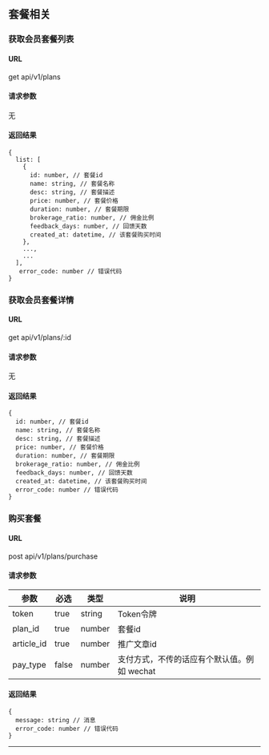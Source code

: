 ## 套餐相关

### 获取会员套餐列表
#### URL
get api/v1/plans

#### 请求参数
无

#### 返回结果
```
{
  list: [
    {
      id: number, // 套餐id
      name: string, // 套餐名称
      desc: string, // 套餐描述
      price: number, // 套餐价格
      duration: number, // 套餐期限
      brokerage_ratio: number, // 佣金比例
      feedback_days: number, // 回馈天数
      created_at: datetime, // 该套餐购买时间
    },
    ...,
    ...
  ],
   error_code: number // 错误代码
}
```

### 获取会员套餐详情
#### URL
get api/v1/plans/:id

#### 请求参数
无

#### 返回结果
```
{
  id: number, // 套餐id
  name: string, // 套餐名称
  desc: string, // 套餐描述
  price: number, // 套餐价格
  duration: number, // 套餐期限
  brokerage_ratio: number, // 佣金比例
  feedback_days: number, // 回馈天数
  created_at: datetime, // 该套餐购买时间
  error_code: number // 错误代码
}
```

### 购买套餐
#### URL
post api/v1/plans/purchase

#### 请求参数
| 参数       | 必选 | 类型   | 说明 |
| --------- | ---- | ------ | ----|
| token | true | string | Token令牌 |
| plan_id | true | number | 套餐id |
| article_id | true | number | 推广文章id |
| pay_type| false | number | 支付方式，不传的话应有个默认值。例如 wechat |

#### 返回结果
```
{
  message: string // 消息
  error_code: number // 错误代码
}
```

---


